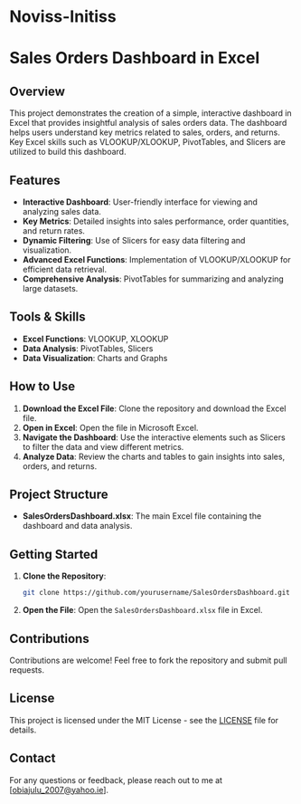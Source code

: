 # Noviss-Initiss
# Sales Orders Dashboard in Excel

## Overview
This project demonstrates the creation of a simple, interactive dashboard in Excel that provides insightful analysis of sales orders data. The dashboard helps users understand key metrics related to sales, orders, and returns. Key Excel skills such as VLOOKUP/XLOOKUP, PivotTables, and Slicers are utilized to build this dashboard.

## Features
- **Interactive Dashboard**: User-friendly interface for viewing and analyzing sales data.
- **Key Metrics**: Detailed insights into sales performance, order quantities, and return rates.
- **Dynamic Filtering**: Use of Slicers for easy data filtering and visualization.
- **Advanced Excel Functions**: Implementation of VLOOKUP/XLOOKUP for efficient data retrieval.
- **Comprehensive Analysis**: PivotTables for summarizing and analyzing large datasets.

## Tools & Skills
- **Excel Functions**: VLOOKUP, XLOOKUP
- **Data Analysis**: PivotTables, Slicers
- **Data Visualization**: Charts and Graphs

## How to Use
1. **Download the Excel File**: Clone the repository and download the Excel file.
2. **Open in Excel**: Open the file in Microsoft Excel.
3. **Navigate the Dashboard**: Use the interactive elements such as Slicers to filter the data and view different metrics.
4. **Analyze Data**: Review the charts and tables to gain insights into sales, orders, and returns.

## Project Structure
- **SalesOrdersDashboard.xlsx**: The main Excel file containing the dashboard and data analysis.

## Getting Started
1. **Clone the Repository**: 
    ```sh
    git clone https://github.com/yourusername/SalesOrdersDashboard.git
    ```
2. **Open the File**: Open the `SalesOrdersDashboard.xlsx` file in Excel.

## Contributions
Contributions are welcome! Feel free to fork the repository and submit pull requests.

## License
This project is licensed under the MIT License - see the [LICENSE](LICENSE) file for details.

## Contact
For any questions or feedback, please reach out to me at [obiajulu_2007@yahoo.ie].
